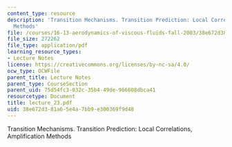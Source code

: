 ```yaml
---
content_type: resource
description: 'Transition Mechanisms. Transition Prediction: Local Correlations, Amplification
  Methods'
file: /courses/16-13-aerodynamics-of-viscous-fluids-fall-2003/38e672d381a65e4a7bb9e300369f9d48_lecture_23.pdf
file_size: 272262
file_type: application/pdf
learning_resource_types:
- Lecture Notes
license: https://creativecommons.org/licenses/by-nc-sa/4.0/
ocw_type: OCWFile
parent_title: Lecture Notes
parent_type: CourseSection
parent_uid: 75d54fc3-032c-35b4-49de-966608dbca41
resourcetype: Document
title: lecture_23.pdf
uid: 38e672d3-81a6-5e4a-7bb9-e300369f9d48
---
```

Transition Mechanisms. Transition Prediction: Local Correlations, Amplification Methods